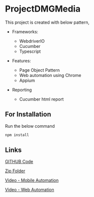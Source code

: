 # ProjectDMGMedia

This project is created with below pattern,

* Frameworks:
  - WebdriverIO
  - Cucumber
  - Typescript
    
* Features:
  - Page Object Pattern
  - Web automation using Chrome
  - Appium

* Reporting
  - Cucumber html report
 
    
## For Installation

Run the below command

```bash
npm install
```

## Links
[GITHUB Code](https://github.com/Pandia-Thangam/ProjectDMGMedia.git)

[Zip Folder](https://drive.google.com/file/d/1JqhMOZHm6k1rPCsuwkE8H1rYThu0SaJ6/view?usp=drive_link)


[Video - Mobile Automation](https://drive.google.com/file/d/1fwlJqEJoWTwgSHs0ZMjo-7wpp1GKOMeg/view?usp=drive_link)

[Video - Web Automation](https://drive.google.com/file/d/1uW7xlkqS95u6H7THNWUO6OdJVeScU9pR/view?usp=drive_link)
